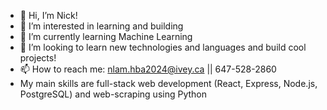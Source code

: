 - 👋 Hi, I’m Nick!
- 👀 I’m interested in learning and building
- 🌱 I’m currently learning Machine Learning
- 💞️ I’m looking to learn new technologies and languages and build cool projects!
- 📫 How to reach me: nlam.hba2024@ivey.ca || 647-528-2860
- My main skills are full-stack web development (React, Express, Node.js, PostgreSQL) and web-scraping using Python
